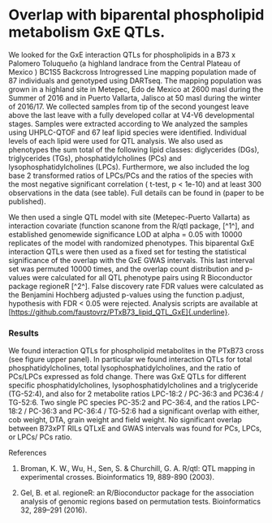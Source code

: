 # Overlap with biparental phospholipid metabolism GxE QTLs.


We looked for the GxE interaction QTLs for phospholipids in a B73 x Palomero Toluqueño (a highland landrace from the Central Plateau of Mexico ) BC1S5 Backcross Introgressed Line mapping population made of 87 individuals and genotyped using DARTseq. The mapping population was grown in a highland site in Metepec, Edo de Mexico at 2600 masl during the Summer of 2016 and in Puerto Vallarta, Jalisco at 50 masl during the winter of 2016/17. We collected samples from tip of the second youngest leave above the last leave with a fully developed collar at V4-V6 developmental stages. Samples were extracted according to We analyzed the samples using UHPLC-QTOF and 67 leaf lipid species were identified. Individual levels of each lipid were used for QTL analysis. We also used as phenotypes the sum total of the following lipid classes: diglycerides (DGs), triglycerides (TGs), phosphatidylcholines (PCs) and lysophosphatidylcholines (LPCs). Furthermore, we also included the log base 2 transformed ratios of LPCs/PCs and the ratios of the species with the most negative significant correlation ( t-test, p \< 1e-10) and at least 300 observations in the data (see table). Full details can be found in (paper to be published).

We then used a single QTL model with site (Metepec-Puerto Vallarta) as interaction covariate (function scanone from the R/qtl package, [^1^], and established genomewide significance LOD at alpha = 0.05 with 10000 replicates of the model with randomized phenotypes. This biparental GxE interaction QTLs were then used as a fixed set for testing the statistical significance of the overlap with the GxE GWAS intervals. This last interval set was permuted 10000 times, and the overlap count distribution and p-values were calculated for all QTL phenotype pairs using R Bioconductor package regioneR [^2^]. False discovery rate FDR values were calculated as the Benjamini Hochberg adjusted p-values using the function p.adjust, hypothesis with FDR \< 0.05 were rejected. Analysis scripts are available at [https://github.com/faustovrz/PTxB73_lipid_QTL_GxE]{.underline}.

### Results

We found interaction QTLs for phospholipid metabolites in the PTxB73 cross (see figure upper panel). In particular we found interaction QTLs for total phosphatidylcholines, total lysophosphatidylcholines, and the ratio of PCs/LPCs expressed as fold change. There was GxE QTLs for different specific phosphatidylcholines, lysophosphatidylcholines and a triglyceride (TG-52:4), and also for 2 metabolite ratios LPC-18:2 / PC-36:3 and PC36:4 / TG-52:6. Two single PC species PC-35:2 and PC-36:4, and the ratios LPC-18:2 / PC-36:3 and PC-36:4 / TG-52:6 had a significant overlap with either, cob weight, DTA, grain weight and field weight. No significant overlap between B73xPT RILs QTLxE and GWAS intervals was found for PCs, LPCs, or LPCs/ PCs ratio.

References

1. Broman, K. W., Wu, H., Sen, S. & Churchill, G. A. R/qtl: QTL mapping in experimental crosses. Bioinformatics 19, 889-890 (2003).

2. Gel, B. et al. regioneR: an R/Bioconductor package for the association analysis of genomic regions based on permutation tests. Bioinformatics 32, 289–291 (2016).
